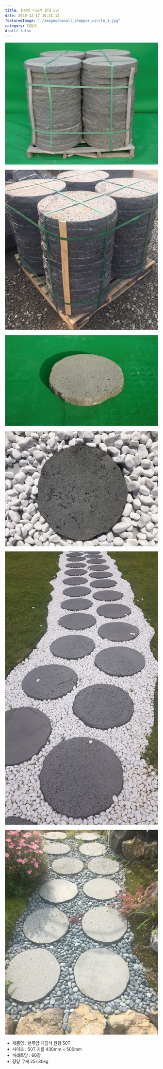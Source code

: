 ```yaml
---
title: 현무암 디딤석 원형 50T
date: 2020-12-17 16:21:13
featuredImage: "./images/basalt_stepper_circle_1.jpg"
category: 디딤석
draft: false
---
```


![현무암 디딤석 원형 50T](./images/basalt_stepper_circle_1.jpg)

![현무암 디딤석 원형 50T](./images/basalt_stepper_circle_2.jpg)

![현무암 디딤석 원형 50T](./images/basalt_stepper_circle_3.jpg)

![현무암 디딤석 원형 50T](./images/basalt_stepper_circle_4.jpg)

![현무암 디딤석 원형 50T](./images/basalt_stepper_circle_5.jpg)

![현무암 디딤석 원형 50T](./images/basalt_stepper_circle_6.jpg)

- 제품명 : 현무암 디딤석 원형 50T
- 사이즈 : 50T 지름 430mm ~ 500mm
- 파레트당 : 60장
- 장당 무게 25~30kg